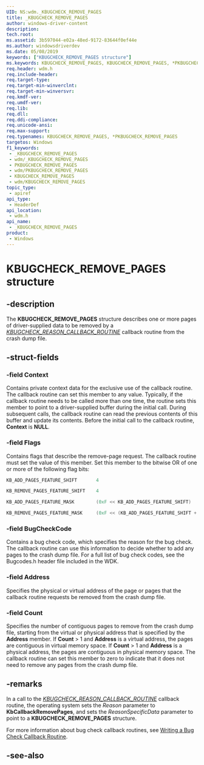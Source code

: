 ```yaml
---
UID: NS:wdm._KBUGCHECK_REMOVE_PAGES
title: _KBUGCHECK_REMOVE_PAGES
author: windows-driver-content
description: 
tech.root: 
ms.assetid: 3b597044-e02a-48ed-9172-83644f0ef44e
ms.author: windowsdriverdev
ms.date: 05/08/2019
keywords: ["KBUGCHECK_REMOVE_PAGES structure"]
ms.keywords: KBUGCHECK_REMOVE_PAGES, KBUGCHECK_REMOVE_PAGES, *PKBUGCHECK_REMOVE_PAGES,
req.header: wdm.h
req.include-header: 
req.target-type: 
req.target-min-winverclnt: 
req.target-min-winversvr: 
req.kmdf-ver: 
req.umdf-ver: 
req.lib: 
req.dll: 
req.ddi-compliance: 
req.unicode-ansi: 
req.max-support: 
req.typenames: KBUGCHECK_REMOVE_PAGES, *PKBUGCHECK_REMOVE_PAGES
targetos: Windows
f1_keywords:
 - _KBUGCHECK_REMOVE_PAGES
 - wdm/_KBUGCHECK_REMOVE_PAGES
 - PKBUGCHECK_REMOVE_PAGES
 - wdm/PKBUGCHECK_REMOVE_PAGES
 - KBUGCHECK_REMOVE_PAGES
 - wdm/KBUGCHECK_REMOVE_PAGES
topic_type:
 - apiref
api_type:
 - HeaderDef
api_location:
 - wdm.h
api_name:
 - _KBUGCHECK_REMOVE_PAGES
product:
 - Windows
---
```


# KBUGCHECK_REMOVE_PAGES structure


## -description

The <b>KBUGCHECK_REMOVE_PAGES</b> structure describes one or more pages of driver-supplied data to be removed by a [*KBUGCHECK_REASON_CALLBACK_ROUTINE*](./nc-wdm-kbugcheck_reason_callback_routine.md) callback routine from the crash dump file.

## -struct-fields

### -field Context

Contains private context data for the exclusive use of the callback routine. The callback routine can set this member to any value. Typically, if the callback routine needs to be called more than one time, the routine sets this member to point to a driver-supplied buffer during the initial call. During subsequent calls, the callback routine can read the previous contents of this buffer and update its contents. Before the initial call to the callback routine, <b>Context</b> is <b>NULL</b>.

### -field Flags

Contains flags that describe the remove-page request. The callback routine must set the value of this member. Set this member to the bitwise OR of one or more of the following flag bits: 

```cpp
KB_ADD_PAGES_FEATURE_SHIFT       4

KB_REMOVE_PAGES_FEATURE_SHIFT    4

KB_ADD_PAGES_FEATURE_MASK        (0xF << KB_ADD_PAGES_FEATURE_SHIFT)

KB_REMOVE_PAGES_FEATURE_MASK     (0xF << (KB_ADD_PAGES_FEATURE_SHIFT + KB_REMOVE_PAGES_FEATURE_SHIFT))
```

### -field BugCheckCode

Contains a bug check code, which specifies the reason for the bug check. The callback routine can use this information to decide whether to add any pages to the crash dump file. For a full list of bug check codes, see the Bugcodes.h header file included in the WDK.

### -field Address

Specifies the physical or virtual address of the page or pages that the callback routine requests be removed from the crash dump file.

### -field Count

Specifies the number of contiguous pages to remove from the crash dump file, starting from the virtual or physical address that is specified by the <b>Address</b> member. If <b>Count</b> > 1 and <b>Address</b> is a virtual address, the pages are contiguous in virtual memory space. If <b>Count</b> > 1 and <b>Address</b> is a physical address, the pages are contiguous in physical memory space. The callback routine can set this member to zero to indicate that it does not need to remove any pages from the crash dump file.

## -remarks

In a call to the [*KBUGCHECK_REASON_CALLBACK_ROUTINE*](./nc-wdm-kbugcheck_reason_callback_routine.md) callback routine, the operating system sets the <i>Reason</i> parameter to <b>KbCallbackRemovePages</b>, and sets the <i>ReasonSpecificData</i> parameter to point to a <b>KBUGCHECK_REMOVE_PAGES</b> structure.

For more information about bug check callback routines, see <a href="/windows-hardware/drivers/kernel/writing-a-bug-check-callback-routine">Writing a Bug Check Callback Routine</a>.

## -see-also